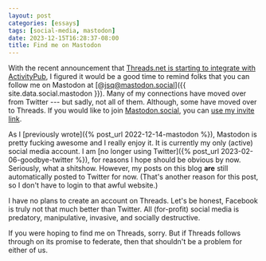 ```yaml
---
layout: post
categories: [essays]
tags: [social-media, mastodon]
date: 2023-12-15T16:28:37-08:00
title: Find me on Mastodon
---
```


With the recent announcement that [Threads.net is starting to integrate with ActivityPub](https://www.theverge.com/2023/12/13/24000120/threads-meta-activitypub-test-mastodon), I figured it would be a good time to remind folks that you can follow me on Mastodon at [@jsq@mastodon.social]({{ site.data.social.mastodon }}). Many of my connections have moved over from Twitter --- but sadly, not all of them. Although, some have moved over to Threads. If you would like to join [Mastodon.social](https://mastodon.social), you can [use my invite link](https://mastodon.social/invite/sHEgnWM2).

<!--excerpt-->

As I [previously wrote]({% post_url 2022-12-14-mastodon %}), Mastodon is pretty fucking awesome and I really enjoy it. It is currently my only (active) social media account. I am [no longer using Twitter]({% post_url 2023-02-06-goodbye-twitter %}), for reasons I hope should be obvious by now. Seriously, what a shitshow. However, my posts on this blog **are** still automatically posted to Twitter for now. (That's another reason for this post, so I don't have to login to that awful website.)

I have no plans to create an account on Threads. Let's be honest, Facebook is truly not that much better than Twitter. All (for-profit) social media is predatory, manipulative, invasive, and socially destructive.

If you were hoping to find me on Threads, sorry. But if Threads follows through on its promise to federate, then that shouldn't be a problem for either of us.
